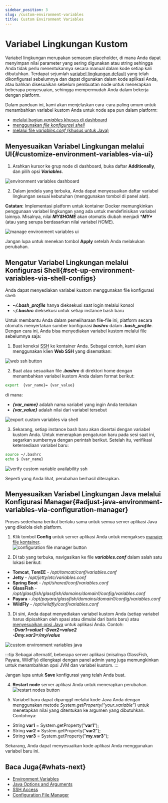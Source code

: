 ```yaml
---
sidebar_position: 3
slug: /custom-environment-variables
title: Custom Environment Variables
---
```

# Variabel Lingkungan Kustom

Variabel lingkungan merupakan semacam placeholder, di mana Anda dapat menyimpan nilai parameter yang sering digunakan atau string sehingga Anda tidak perlu menentukannya secara manual dalam kode setiap kali dibutuhkan. Terdapat sejumlah [variabel lingkungan default](<https://docs.dewacloud.com/docs/environment-variables/>) yang telah dikonfigurasi sebelumnya dan dapat digunakan dalam kode aplikasi Anda, atau bahkan disesuaikan sebelum pembuatan node untuk menerapkan beberapa penyesuaian, sehingga mempermudah Anda dalam bekerja dengan platform.

Dalam panduan ini, kami akan menjelaskan cara-cara paling umum untuk menambahkan variabel kustom Anda untuk node apa pun dalam platform:

- [melalui bagian _variables_ khusus di dashboard](<https://docs.dewacloud.com/docs/#dashboard>)
- [menggunakan _file konfigurasi shell_](<https://docs.dewacloud.com/docs/#shell>)
- [melalui file _variables.conf_ (khusus untuk Java)](<https://docs.dewacloud.com/docs/#java>)

## Menyesuaikan Variabel Lingkungan melalui UI{#customize-environment-variables-via-ui}

1. Arahkan kursor ke grup node di dashboard, buka daftar **Additionally**, dan pilih opsi _**Variables**_.

![environment variables dashboard](#)

2. Dalam jendela yang terbuka, Anda dapat menyesuaikan daftar variabel lingkungan sesuai kebutuhan (menggunakan tombol di panel alat).

**Catatan:** Implementasi platform untuk kontainer Docker memungkinkan penggunaan variabel lingkungan yang ada untuk mendefinisikan variabel lainnya. Misalnya, nilai _**MY$HOME**_ akan otomatis diubah menjadi ****MY\**** (atau yang serupa berdasarkan nilai variabel _HOME_).

![manage environment variables ui](#)

Jangan lupa untuk menekan tombol **Apply** setelah Anda melakukan perubahan.

## Mengatur Variabel Lingkungan melalui Konfigurasi Shell{#set-up-environment-variables-via-shell-configs}

Anda dapat menyediakan variabel kustom menggunakan file konfigurasi shell:

- _**~/.bash_profile**_ hanya dieksekusi saat login melalui konsol
- _**~/.bashrc**_ dieksekusi untuk setiap instance bash baru

Untuk membantu Anda dalam pemeliharaan file-file ini, platform secara otomatis menyertakan sumber konfigurasi _**bashrc**_ dalam _**.bash_profile**_. Dengan cara ini, Anda bisa menyediakan variabel kustom melalui file sebelumnya saja:

1. Buat koneksi [SSH](<https://docs.dewacloud.com/docs/ssh-access/>) ke kontainer Anda. Sebagai contoh, kami akan menggunakan klien **Web SSH** yang disematkan:

![web ssh button](#)

2. Buat atau sesuaikan file _**.bashrc**_ di direktori home dengan menambahkan variabel kustom Anda dalam format berikut:

```bash
export  {var_name}= {var_value}
```

di mana:

- _**{var_name}**_ adalah nama variabel yang ingin Anda tentukan
- _**{var_value}**_ adalah nilai dari variabel tersebut

![export custom variables via shell](#)

3. Sekarang, setiap instance bash baru akan disertai dengan variabel kustom Anda. Untuk menerapkan pengaturan baru pada sesi saat ini, segarkan sumbernya dengan perintah berikut. Setelah itu, verifikasi ketersediaan variabel baru:

```bash
source ~/.bashrc
echo $ {var_name}
```

![verify custom variable availability ssh](#)

Seperti yang Anda lihat, perubahan berhasil diterapkan.

## Menyesuaikan Variabel Lingkungan Java melalui Konfigurasi Manager{#adjust-java-environment-variables-via-configuration-manager}

Proses sederhana berikut berlaku sama untuk semua server aplikasi Java yang dikelola oleh platform.

1. Klik tombol **Config** untuk server aplikasi Anda untuk mengakses [manajer file kontainer](<https://docs.dewacloud.com/docs/configuration-file-manager>).  
![configuration file manager button](#)

2. Di tab yang terbuka, navigasikan ke file _**variables.conf**_ dalam salah satu lokasi berikut:

- **Tomcat**, **TomEE** \- _/opt/tomcat/conf/variables.conf_
- **Jetty** \- _/opt/jetty/etc/variables.conf_
- **Spring Boot** \- _/opt/shared/conf/variables.conf_
- **GlassFish** \- _/opt/glassfish/glassfish/domains/domain1/config/variables.conf_
- **Payara** \- _/opt/payara/glassfish/domains/domain1/config/variables.conf_
- **WildFly** \- _/opt/wildfly/conf/variables.conf_

3. Di sini, Anda dapat menyediakan variabel kustom Anda (setiap variabel harus dipisahkan oleh spasi atau dimulai dari baris baru) atau [menyesuaikan opsi Java](<https://docs.dewacloud.com/docs/java-options-arguments>) untuk aplikasi Anda. Contoh:  
_**-Dvar1=value1 -Dvar2=value2**_  
_**-Dmy.var3=/my/value**_

![custom environment variables java](#)

:::tip
Sebagai alternatif, beberapa server aplikasi (misalnya GlassFish, Payara, WildFly) dilengkapi dengan panel admin yang juga memungkinkan untuk menambahkan opsi JVM dan variabel kustom.
:::

Jangan lupa untuk **Save** konfigurasi yang telah Anda buat.

4. **Restart node** server aplikasi Anda untuk menerapkan perubahan.
![restart nodes button](#)

5. Variabel baru dapat dipanggil melalui kode Java Anda dengan menggunakan metode _System.getProperty(“your_variable”)_ untuk menetapkan nilai yang ditentukan ke argumen yang dibutuhkan. Contohnya:

- String **var1** = System.getProperty("**var1**");
- String **var2** = System.getProperty("**var2**");
- String **var3** = System.getProperty("**my.var3**");

Sekarang, Anda dapat menyesuaikan kode aplikasi Anda menggunakan variabel baru ini.

## Baca Juga{#whats-next}

- [Environment Variables](<https://docs.dewacloud.com/docs/environment-variables/>)
- [Java Options and Arguments](<https://docs.dewacloud.com/docs/java-options-arguments/>)
- [SSH Access](<https://docs.dewacloud.com/docs/ssh-access/>)
- [Configuration File Manager](<https://docs.dewacloud.com/docs/configuration-file-manager/>)